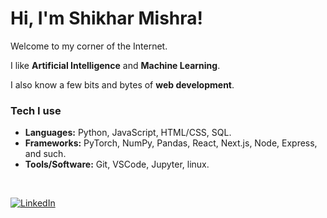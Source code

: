 # Hi, I'm Shikhar Mishra!

Welcome to my corner of the Internet.

I like **Artificial Intelligence** and **Machine Learning**. 

I also know a few bits and bytes of **web development**.


### Tech I use
- **Languages:** Python, JavaScript, HTML/CSS, SQL.
- **Frameworks:** PyTorch, NumPy, Pandas, React, Next.js, Node, Express, and such.
- **Tools/Software:** Git, VSCode, Jupyter, linux.

<br>

[![LinkedIn](https://img.shields.io/badge/LinkedIn-%230077B5.svg?logo=linkedin&logoColor=white)](https://linkedin.com/in/shikhar-mishra-490248224)
